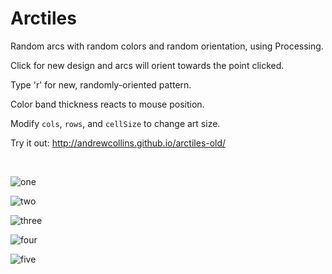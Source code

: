 Arctiles
========

Random arcs with random colors and random orientation, using Processing.

Click for new design and arcs will orient towards the point clicked.

Type 'r' for new, randomly-oriented pattern.

Color band thickness reacts to mouse position.

Modify `cols`, `rows`, and `cellSize` to change art size.

Try it out: <http://andrewcollins.github.io/arctiles-old/>

&nbsp;

![one](http://25.media.tumblr.com/4upGQ0gPqn4cc703DPtLfML4o1_500.png)

![two](http://24.media.tumblr.com/4upGQ0gPqna3hwa61wvXYGoio1_500.png)

![three](http://25.media.tumblr.com/4upGQ0gPqn48ydizRFBesGswo1_500.png)

![four](http://25.media.tumblr.com/4upGQ0gPqn489bqk4tN0JBdRo1_500.png)

![five](http://24.media.tumblr.com/4upGQ0gPqn48bv67ZD0o6grUo1_500.png)
